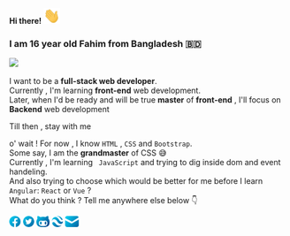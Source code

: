 #### Hi there! <img src="https://github.com/mahtamun-hoque-fahim/server/blob/main/icon server/animated icons/hand.gif" width="30px"><br>
### I am 16 year old **Fahim** from **Bangladesh** 🇧🇩

<img src="https://github.com/mahtamun-hoque-fahim/mahtamun-hoque-fahim.github.io/blob/main/assests/media/me.webp">

 I want to be a **full-stack web developer**. <br>
 Currently , I'm learning **front-end** web development. <br>
 Later, when I'd be ready and will be true **master** of **front-end** , I'll focus on **Backend** web development <br>
 
Till then , stay with me <br>

o' wait ! For now , I know ` HTML ` , `CSS` and `Bootstrap`. <br>
Some say, I am the **grandmaster** of CSS :sweat_smile: <br>
Currently , I'm learning ` JavaScript` and trying to dig inside dom and event handeling.<br>
And also trying to choose which would be better for me before I learn `Angular`: `React` or `Vue` ? <br>
What do you think ?
Tell me anywhere else below :point_down: <br>

<a href="https://facebook.com/mahtamunhoque.fahim" target="_blank" ><img src="https://github.com/mahtamun-hoque-fahim/server/blob/main/icon%20server/social%20icons/facebook.png" height="20px"></a> 
<a href="https://twitter.com/mahtamunF/" target="_blank" ><img src="https://github.com/mahtamun-hoque-fahim/server/blob/main/icon%20server/social%20icons/twitter.png" height="20px"></a> 
<a href="https://github.com/mahtamun-hoque-fahim/" target="_blank" ><img src="https://github.com/mahtamun-hoque-fahim/server/blob/main/icon%20server/social%20icons/Vector.png" height="20px"></a> 
<a href="https://fahim.pages.dev" target="_blank" ><img src="https://github.com/mahtamun-hoque-fahim/server/blob/main/icon%20server/social%20icons/earth.png" height="20px"></a>
<a href="mailto:mahtamunhoquefahim@gmail.com" target="_blank" ><img src="https://github.com/mahtamun-hoque-fahim/server/blob/main/icon%20server/social%20icons/mail.png" height="20px"></a>

<!-- comment trick 1
[![facebook logo](https://github.com/mahtamun-hoque-fahim/server/blob/main/icon%20server/social%20icons/facebook.png)](https://facebook.com/mahtamunhoque.fahim) 
[![twitter logo](https://github.com/mahtamun-hoque-fahim/server/blob/main/icon%20server/social%20icons/twitter.png)](https://twitter.com/mahtamunF)
[![github logo](https://github.com/mahtamun-hoque-fahim/server/blob/main/icon%20server/social%20icons/Vector.png)](https://github.com/mahtamun-hoque-fahim)  
[![website logo](https://github.com/mahtamun-hoque-fahim/server/blob/main/icon%20server/social%20icons/earth.png)](https://fahim.pages.dev) 
-->
[//]: # (comment trick 2)
[//]: # (This is a comment.)


